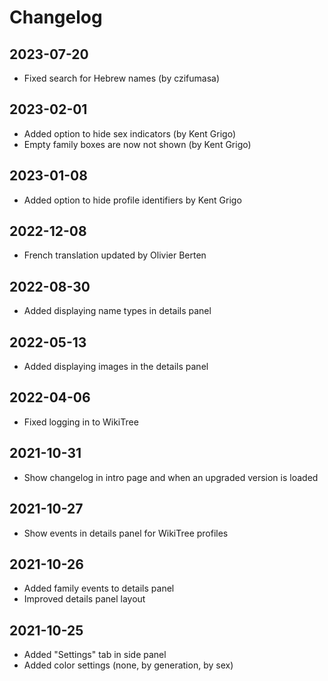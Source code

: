# Changelog

## 2023-07-20

- Fixed search for Hebrew names (by czifumasa)

## 2023-02-01

- Added option to hide sex indicators (by Kent Grigo)
- Empty family boxes are now not shown (by Kent Grigo)

## 2023-01-08

- Added option to hide profile identifiers by Kent Grigo

## 2022-12-08

- French translation updated by Olivier Berten

## 2022-08-30

- Added displaying name types in details panel

## 2022-05-13

- Added displaying images in the details panel

## 2022-04-06

- Fixed logging in to WikiTree

## 2021-10-31

- Show changelog in intro page and when an upgraded version is loaded

## 2021-10-27

- Show events in details panel for WikiTree profiles

## 2021-10-26

- Added family events to details panel
- Improved details panel layout

## 2021-10-25

- Added "Settings" tab in side panel
- Added color settings (none, by generation, by sex)
